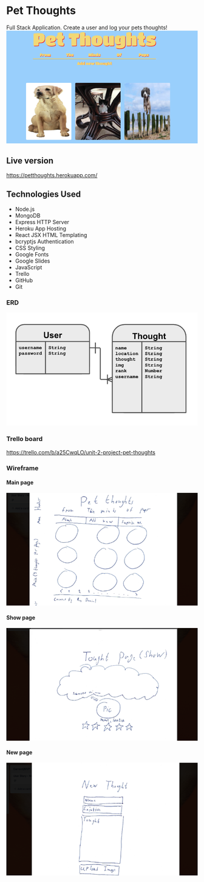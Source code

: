 # Pet Thoughts
Full Stack Application.
Create a user and log your pets thoughts!
![MAIN](/public/assets/Main.png)


## Live version
https://petthoughts.herokuapp.com/

## Technologies Used
- Node.js
- MongoDB
- Express HTTP Server
- Heroku App Hosting
- React JSX HTML Templating
- bcryptjs Authentication
- CSS Styling
- Google Fonts
- Google Slides
- JavaScript
- Trello
- GitHub
- Git

### ERD
![ERD](/public/assets/ERD.png)

### Trello board
https://trello.com/b/a25CwqLO/unit-2-project-pet-thoughts

### Wireframe
#### Main page
![IndexView](/public/assets/WireframeIndexView.png)
#### Show page
![ShowView](/public/assets/WireframeShowView.png)
#### New page
![NewView](/public/assets/WireframeNewView.png)
